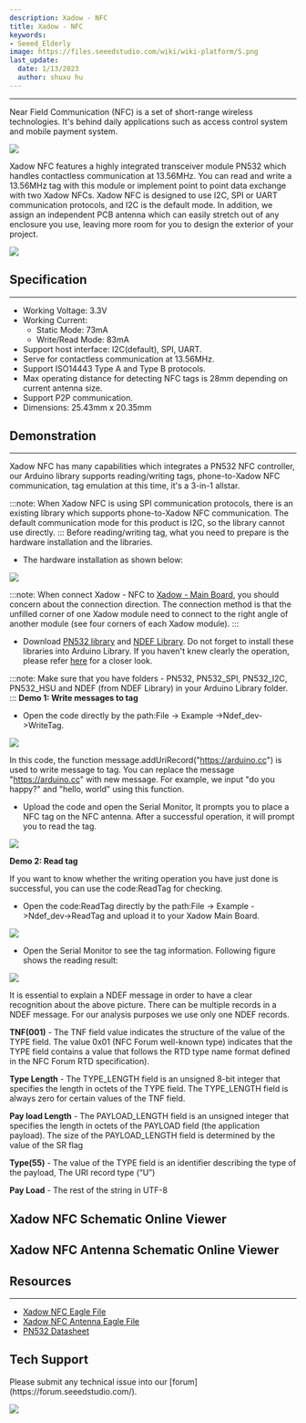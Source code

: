 ```yaml
---
description: Xadow - NFC
title: Xadow - NFC
keywords:
- Seeed_Elderly
image: https://files.seeedstudio.com/wiki/wiki-platform/S.png
last_update:
  date: 1/13/2023
  author: shuxu hu
---
```

---
Near Field Communication (NFC) is a set of short-range wireless technologies. It's behind daily applications such as access control system and mobile payment system.

![](https://files.seeedstudio.com/wiki/Xadow_NFC/images/X_nfc_01.jpg)

Xadow NFC features a highly integrated transceiver module PN532 which handles contactless communication at 13.56MHz. You can read and write a 13.56MHz tag with this module or implement point to point data exchange with two Xadow NFCs. Xadow NFC is designed to use I2C, SPI or UART communication protocols, and I2C is the default mode. In addition, we assign an independent PCB antenna which can easily stretch out of any enclosure you use, leaving more room for you to design the exterior of your project.

[![](https://files.seeedstudio.com/wiki/Seeed-WiKi/docs/images/300px-Get_One_Now_Banner-ragular.png)](https://www.seeedstudio.com/Xadow-NFC-p-1627.html)

## Specification
---
- Working Voltage: 3.3V
- Working Current:
  - Static Mode: 73mA
  - Write/Read Mode: 83mA
- Support host interface: I2C(default), SPI, UART.
- Serve for contactless communication at 13.56MHz.
- Support ISO14443 Type A and Type B protocols.
- Max operating distance for detecting NFC tags is 28mm depending on current antenna size.
- Support P2P communication.
- Dimensions: 25.43mm x 20.35mm

## Demonstration
---
Xadow NFC has many capabilities which integrates a PN532 NFC controller, our Arduino library supports reading/writing tags, phone-to-Xadow NFC communication, tag emulation at this time, it's a 3-in-1 allstar.

:::note:
    When Xadow NFC is using SPI communication protocols, there is an existing library which supports phone-to-Xadow NFC communication. The default communication mode for this product is I2C, so the library cannot use directly.
:::
Before reading/writing tag, what you need to prepare is the hardware installation and the libraries.

- The hardware installation as shown below:

![](https://files.seeedstudio.com/wiki/Xadow_NFC/images/XadowNFC.jpg)

:::note:
    When connect Xadow - NFC to [Xadow - Main Board](https://wiki.seeedstudio.com/Xadow_Main_Board), you should concern about the connection direction. The connection method is that the unfilled corner of one Xadow module need to connect to the right angle of another module (see four corners of each Xadow module).
:::

- Download [PN532 library](https://github.com/Seeed-Studio/PN532) and [NDEF Library](https://github.com/don/NDEF). Do not forget to install these libraries into Arduino Library. If you haven't knew clearly the operation, please refer [here](https://www.seeedstudio.com/wiki/How_to_install_Arduino_Library) for a closer look.

:::note:
    Make sure that you have folders - PN532, PN532_SPI, PN532_I2C, PN532_HSU and NDEF (from NDEF Library) in your Arduino Library folder.
:::
**Demo 1: Write messages to tag**

- Open the code directly by the path:File -> Example ->Ndef_dev->WriteTag.

![](https://files.seeedstudio.com/wiki/Xadow_NFC/images/Code_Interfae.jpg)

In this code, the function message.addUriRecord("https://arduino.cc") is used to write message to tag. You can replace the message "https://arduino.cc" with new message. For example, we input "do you happy?" and "hello, world" using this function.

- Upload the code and open the Serial Monitor, It prompts you to place a NFC tag on the NFC antenna. After a successful operation, it will prompt you to read the tag.

![](https://files.seeedstudio.com/wiki/Xadow_NFC/images/WriteTag.jpg)

**Demo 2: Read tag**

If you want to know whether the writing operation you have just done is successful, you can use the code:ReadTag for checking.

- Open the code:ReadTag directly by the path:File -> Example ->Ndef_dev->ReadTag and upload it to your Xadow Main Board.

![](https://files.seeedstudio.com/wiki/Xadow_NFC/images/ReadTag_code.bmp)

- Open the Serial Monitor to see the tag information. Following figure shows the reading result:

![](https://files.seeedstudio.com/wiki/Xadow_NFC/images/Read_a_Tag.jpg)

It is essential to explain a NDEF message in order to have a clear recognition about the above picture. There can be multiple records in a NDEF message. For our analysis purposes we use only one NDEF records.

**TNF(001)** - The TNF field value indicates the structure of the value of the TYPE field. The value 0x01 (NFC Forum well-known type) indicates that the TYPE field contains a value that follows the RTD type name format defined in the NFC Forum RTD specification).

**Type Length** - The TYPE_LENGTH field is an unsigned 8-bit integer that specifies the length in octets of the TYPE field. The TYPE_LENGTH field is always zero for certain values of the TNF field.

**Pay load Length** - The PAYLOAD_LENGTH field is an unsigned integer that specifies the length in octets of the PAYLOAD field (the application payload). The size of the PAYLOAD_LENGTH field is determined by the value of the SR flag

**Type(55)** - The value of the TYPE field is an identifier describing the type of the payload, The URI record type (“U”)

**Pay Load** - The rest of the string in UTF-8


## Xadow NFC Schematic Online Viewer

<div className="altium-ecad-viewer" data-project-src="https://files.seeedstudio.com/wiki/Xadow_NFC/resources/Xadow_NFC_Eagle_File.zip" style={{borderRadius: '0px 0px 4px 4px', height: 500, borderStyle: 'solid', borderWidth: 1, borderColor: 'rgb(241, 241, 241)', overflow: 'hidden', maxWidth: 1280, maxHeight: 700, boxSizing: 'border-box'}}>
</div>


## Xadow NFC Antenna Schematic Online Viewer

<div className="altium-ecad-viewer" data-project-src="https://files.seeedstudio.com/wiki/Xadow_NFC/resources/Xadow_NFC_Antanna.zip" style={{borderRadius: '0px 0px 4px 4px', height: 500, borderStyle: 'solid', borderWidth: 1, borderColor: 'rgb(241, 241, 241)', overflow: 'hidden', maxWidth: 1280, maxHeight: 700, boxSizing: 'border-box'}}>
</div>

## Resources
---
- [Xadow NFC Eagle File](https://files.seeedstudio.com/wiki/Xadow_NFC/resources/Xadow_NFC_Eagle_File.zip)
- [Xadow NFC Antenna Eagle File](https://files.seeedstudio.com/wiki/Xadow_NFC/resources/Xadow_NFC_Antanna.zip)
- [PN532 Datasheet](https://files.seeedstudio.com/wiki/Xadow_NFC/resources/PN532.pdf)

## Tech Support
<div>
  Please submit any technical issue into our [forum](https://forum.seeedstudio.com/). <br /><p style={{textAlign: 'center'}}><a href="https://www.seeedstudio.com/act-4.html?utm_source=wiki&utm_medium=wikibanner&utm_campaign=newproducts" target="_blank"><img src="https://files.seeedstudio.com/wiki/Wiki_Banner/new_product.jpg" /></a></p>
</div>
